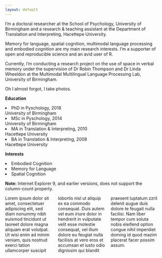 ```yaml
---
layout: default
---
```


<p>I’m a doctoral researcher at the School of Psychology, University of Birmingham and a research & teaching assistant at the Department of Translation and Interpreting, Hacettepe University.</p>

<p>Memory for language, spatial cognition, multimodal language processing and embodied cognition are my main research interests. I’m a supporter of open and reproducible science and an avid user of R.</p>

<p>Currently, I’m conducting a research project on the use of space in verbal memory under the supervision of Dr Robin Thompson and Dr Linda Wheeldon at the Multimodal Multilingual Language Processing Lab, University of Birmingham.</p>

<p>Oh I almost forgot, I take photos.</p>

<b>Education</b> 
<li>PhD in Pyschology, 2018</li>
University of Birmingham
<li>MSc in Pyschology, 2014</li>
University of Birmingham
<li>MA in Translation & Interpreting, 2010</li>
Hacettepe University
<li>BA in Translation & Interpreting, 2008</li>
Hacettepe University

<p><b>Interests</b></p>
<li>Embodied Cognition</li>
<li>Memory for Language</li>
<li>Spatial Cognition</li>


<!DOCTYPE html>
<html>
<head>
<style>
.newspaper {
    -webkit-column-count: 2; /* Chrome, Safari, Opera */
    -moz-column-count: 2; /* Firefox */
    column-count: 3;
}
</style>
</head>
<body>

<p><b>Note:</b> Internet Explorer 9, and earlier versions, does not support the column-count property.</p>

<div class="newspaper">
Lorem ipsum dolor sit amet, consectetuer adipiscing elit, sed diam nonummy nibh euismod tincidunt ut laoreet dolore magna aliquam erat volutpat. Ut wisi enim ad minim veniam, quis nostrud exerci tation ullamcorper suscipit lobortis nisl ut aliquip ex ea commodo consequat. Duis autem vel eum iriure dolor in hendrerit in vulputate velit esse molestie consequat, vel illum dolore eu feugiat nulla facilisis at vero eros et accumsan et iusto odio dignissim qui blandit praesent luptatum zzril delenit augue duis dolore te feugait nulla facilisi. Nam liber tempor cum soluta nobis eleifend option congue nihil imperdiet doming id quod mazim placerat facer possim assum.
</div>

</body>
</html>
